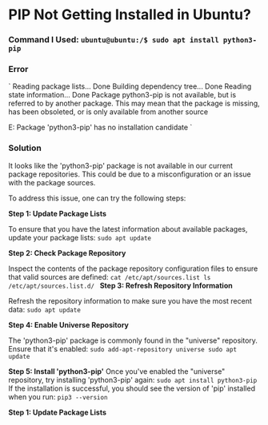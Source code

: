 # PIP Not Getting Installed in Ubuntu?

### Command I Used: `ubuntu@ubuntu:/$ sudo apt install python3-pip`
### Error
`
Reading package lists... Done
Building dependency tree... Done
Reading state information... Done
Package python3-pip is not available, but is referred to by another package.
This may mean that the package is missing, has been obsoleted, or
is only available from another source

E: Package 'python3-pip' has no installation candidate
`

### Solution
It looks like the 'python3-pip' package is not available in our current package repositories. This could be due to a misconfiguration or an issue with the package sources.

To address this issue, one can try the following steps:

**Step 1: Update Package Lists**

To ensure that you have the latest information about available packages, update your package lists: `sudo apt update`

**Step 2: Check Package Repository**

Inspect the contents of the package repository configuration files to ensure that valid sources are defined: 
`cat /etc/apt/sources.list
ls /etc/apt/sources.list.d/
`
**Step 3: Refresh Repository Information**

Refresh the repository information to make sure you have the most recent data: `sudo apt update`

**Step 4: Enable Universe Repository**

The 'python3-pip' package is commonly found in the "universe" repository. Ensure that it's enabled: 
`sudo add-apt-repository universe
sudo apt update
`

**Step 5: Install 'python3-pip'**
Once you've enabled the "universe" repository, try installing 'python3-pip' again: `sudo apt install python3-pip`
If the installation is successful, you should see the version of 'pip' installed when you run: `pip3 --version`


**Step 1: Update Package Lists**
